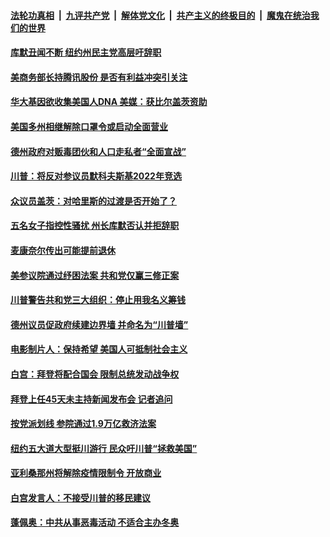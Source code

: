 

####  [法轮功真相](../../../../basic/blob/master/README.md?t=03082101) &nbsp;|&nbsp; [九评共产党](../../../../9ping.md/blob/master/README.md?t=03082101) &nbsp;|&nbsp; [解体党文化](../../../../jtdwh.md/blob/master/README.md?t=03082101)  &nbsp;|&nbsp; [共产主义的终极目的](../../../../gczydzjmd.md/blob/master/README.md?t=03082101) &nbsp;|&nbsp; [魔鬼在统治我们的世界](../../../../mgztzwmdsj.md/blob/master/README.md?t=03082101) 

#### [库默丑闻不断 纽约州民主党高层吁辞职](../pages/soh6/481847.md?t=03082101) 
#### [美商务部长持腾讯股份 是否有利益冲突引关注](../pages/soh6/481820.md?t=03082101) 
#### [华大基因欲收集美国人DNA 美媒：获比尔盖茨资助](../pages/soh6/481817.md?t=03082101) 
#### [美国多州相继解除口罩令或启动全面营业](../pages/soh6/481808.md?t=03082101) 
#### [德州政府对贩毒团伙和人口走私者“全面宣战”](../pages/soh6/481802.md?t=03082101) 
#### [川普：将反对参议员默科夫斯基2022年竞选](../pages/soh6/481796.md?t=03082101) 
#### [众议员盖茨：对哈里斯的过渡是否开始了？](../pages/soh6/481799.md?t=03082101) 
#### [五名女子指控性骚扰 州长库默否认并拒辞职](../pages/soh6/481787.md?t=03082101) 
#### [麦康奈尔传出可能提前退休  ](../pages/soh6/481790.md?t=03082101) 
#### [美参议院通过纾困法案 共和党仅赢三修正案](../pages/soh6/481784.md?t=03082101) 
#### [川普警告共和党三大组织：停止用我名义筹钱](../pages/soh6/481769.md?t=03082101) 
#### [德州议员促政府续建边界墙  并命名为“川普墙”](../pages/soh6/481559.md?t=03082101) 
#### [电影制片人：保持希望 美国人可抵制社会主义](../pages/soh6/481568.md?t=03082101) 
#### [白宫：拜登将配合国会 限制总统发动战争权](../pages/soh6/481553.md?t=03082101) 
#### [拜登上任45天未主持新闻发布会 记者追问](../pages/soh6/481544.md?t=03082101) 
#### [按党派划线 参院通过1.9万亿救济法案](../pages/soh6/481529.md?t=03082101) 
#### [纽约五大道大型挺川游行 民众吁川普“拯救美国”](../pages/soh6/481532.md?t=03082101) 
#### [亚利桑那州将解除疫情限制令 开放商业](../pages/soh6/481517.md?t=03082101) 
#### [白宫发言人：不接受川普的移民建议](../pages/soh6/481505.md?t=03082101) 
#### [蓬佩奥：中共从事恶毒活动 不适合主办冬奥](../pages/soh6/481499.md?t=03082101) 
